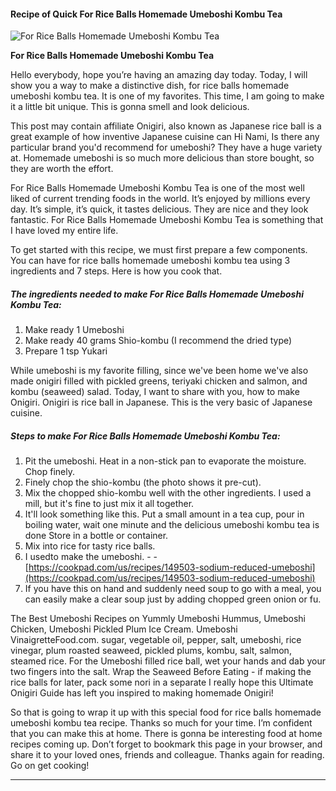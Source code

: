             

#### Recipe of Quick For Rice Balls Homemade Umeboshi Kombu Tea

![For Rice Balls Homemade Umeboshi Kombu Tea](https://img-global.cpcdn.com/recipes/4992690866356224/751x532cq70/for-rice-balls-homemade-umeboshi-kombu-tea-recipe-main-photo.jpg)

**For Rice Balls Homemade Umeboshi Kombu Tea**

Hello everybody, hope you’re having an amazing day today. Today, I will show you a way to make a distinctive dish, for rice balls homemade umeboshi kombu tea. It is one of my favorites. This time, I am going to make it a little bit unique. This is gonna smell and look delicious.

This post may contain affiliate Onigiri, also known as Japanese rice ball is a great example of how inventive Japanese cuisine can Hi Nami, Is there any particular brand you'd recommend for umeboshi? They have a huge variety at. Homemade umeboshi is so much more delicious than store bought, so they are worth the effort.

For Rice Balls Homemade Umeboshi Kombu Tea is one of the most well liked of current trending foods in the world. It’s enjoyed by millions every day. It’s simple, it’s quick, it tastes delicious. They are nice and they look fantastic. For Rice Balls Homemade Umeboshi Kombu Tea is something that I have loved my entire life.

To get started with this recipe, we must first prepare a few components. You can have for rice balls homemade umeboshi kombu tea using 3 ingredients and 7 steps. Here is how you cook that.

##### The ingredients needed to make For Rice Balls Homemade Umeboshi Kombu Tea:

1.  Make ready 1 Umeboshi
2.  Make ready 40 grams Shio-kombu (I recommend the dried type)
3.  Prepare 1 tsp Yukari

While umeboshi is my favorite filling, since we've been home we've also made onigiri filled with pickled greens, teriyaki chicken and salmon, and kombu (seaweed) salad. Today, I want to share with you, how to make Onigiri. Onigiri is rice ball in Japanese. This is the very basic of Japanese cuisine.

##### Steps to make For Rice Balls Homemade Umeboshi Kombu Tea:

1.  Pit the umeboshi. Heat in a non-stick pan to evaporate the moisture. Chop finely.
2.  Finely chop the shio-kombu (the photo shows it pre-cut).
3.  Mix the chopped shio-kombu well with the other ingredients. I used a mill, but it's fine to just mix it all together.
4.  It'll look something like this. Put a small amount in a tea cup, pour in boiling water, wait one minute and the delicious umeboshi kombu tea is done Store in a bottle or container.
5.  Mix into rice for tasty rice balls.
6.  I usedto make the umeboshi. - - [https://cookpad.com/us/recipes/149503-sodium-reduced-umeboshi](https://cookpad.com/us/recipes/149503-sodium-reduced-umeboshi)
7.  If you have this on hand and suddenly need soup to go with a meal, you can easily make a clear soup just by adding chopped green onion or fu.

The Best Umeboshi Recipes on Yummly Umeboshi Hummus, Umeboshi Chicken, Umeboshi Pickled Plum Ice Cream. Umeboshi VinaigretteFood.com. sugar, vegetable oil, pepper, salt, umeboshi, rice vinegar, plum roasted seaweed, pickled plums, kombu, salt, salmon, steamed rice. For the Umeboshi filled rice ball, wet your hands and dab your two fingers into the salt. Wrap the Seaweed Before Eating - if making the rice balls for later, pack some nori in a separate I really hope this Ultimate Onigiri Guide has left you inspired to making homemade Onigiri!

So that is going to wrap it up with this special food for rice balls homemade umeboshi kombu tea recipe. Thanks so much for your time. I’m confident that you can make this at home. There is gonna be interesting food at home recipes coming up. Don’t forget to bookmark this page in your browser, and share it to your loved ones, friends and colleague. Thanks again for reading. Go on get cooking!

* * *